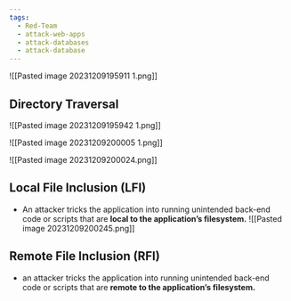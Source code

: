 ```yaml
---
tags:
  - Red-Team
  - attack-web-apps
  - attack-databases
  - attack-database
---
```

![[Pasted image 20231209195911 1.png]]

## Directory Traversal
![[Pasted image 20231209195942 1.png]]

![[Pasted image 20231209200005 1.png]]

![[Pasted image 20231209200024.png]]

## Local File Inclusion (LFI)
- An attacker tricks the application into running unintended back-end code or scripts that are **local to the application’s filesystem.**
![[Pasted image 20231209200245.png]]

## Remote File Inclusion (RFI)
- an attacker tricks the application into running unintended back-end code or scripts that are **remote to the application’s filesystem.**

